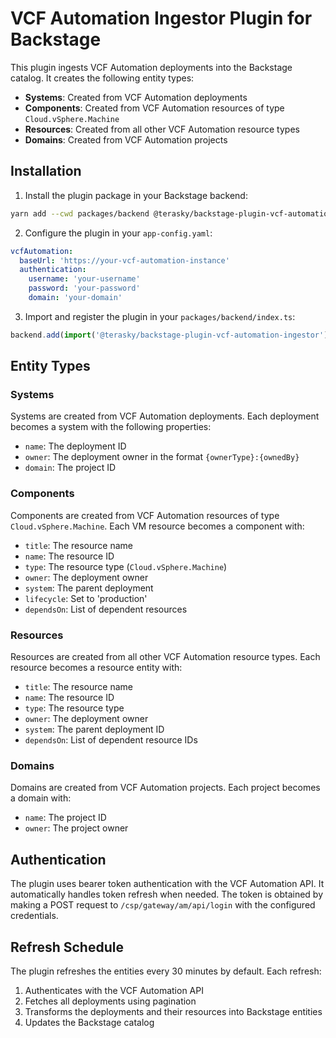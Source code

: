 # VCF Automation Ingestor Plugin for Backstage

This plugin ingests VCF Automation deployments into the Backstage catalog. It creates the following entity types:

- **Systems**: Created from VCF Automation deployments
- **Components**: Created from VCF Automation resources of type `Cloud.vSphere.Machine`
- **Resources**: Created from all other VCF Automation resource types
- **Domains**: Created from VCF Automation projects

## Installation

1. Install the plugin package in your Backstage backend:

```bash
yarn add --cwd packages/backend @terasky/backstage-plugin-vcf-automation-ingestor
```

2. Configure the plugin in your `app-config.yaml`:

```yaml
vcfAutomation:
  baseUrl: 'https://your-vcf-automation-instance'
  authentication:
    username: 'your-username'
    password: 'your-password'
    domain: 'your-domain'
```

3. Import and register the plugin in your `packages/backend/index.ts`:

```typescript
backend.add(import('@terasky/backstage-plugin-vcf-automation-ingestor'));
```

## Entity Types

### Systems
Systems are created from VCF Automation deployments. Each deployment becomes a system with the following properties:
- `name`: The deployment ID
- `owner`: The deployment owner in the format `{ownerType}:{ownedBy}`
- `domain`: The project ID

### Components
Components are created from VCF Automation resources of type `Cloud.vSphere.Machine`. Each VM resource becomes a component with:
- `title`: The resource name
- `name`: The resource ID
- `type`: The resource type (`Cloud.vSphere.Machine`)
- `owner`: The deployment owner
- `system`: The parent deployment
- `lifecycle`: Set to 'production'
- `dependsOn`: List of dependent resources

### Resources
Resources are created from all other VCF Automation resource types. Each resource becomes a resource entity with:
- `title`: The resource name
- `name`: The resource ID
- `type`: The resource type
- `owner`: The deployment owner
- `system`: The parent deployment ID
- `dependsOn`: List of dependent resource IDs

### Domains
Domains are created from VCF Automation projects. Each project becomes a domain with:
- `name`: The project ID
- `owner`: The project owner

## Authentication

The plugin uses bearer token authentication with the VCF Automation API. It automatically handles token refresh when needed. The token is obtained by making a POST request to `/csp/gateway/am/api/login` with the configured credentials.

## Refresh Schedule

The plugin refreshes the entities every 30 minutes by default. Each refresh:
1. Authenticates with the VCF Automation API
2. Fetches all deployments using pagination
3. Transforms the deployments and their resources into Backstage entities
4. Updates the Backstage catalog
